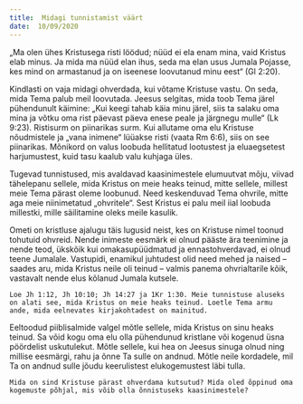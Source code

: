 ```yaml
---
title:  Midagi tunnistamist väärt
date:  10/09/2020
---
```


„Ma olen ühes Kristusega risti löödud; nüüd ei ela enam mina, vaid Kristus elab minus. Ja mida ma nüüd elan ihus, seda ma elan usus Jumala Pojasse, kes mind on armastanud ja on iseenese loovutanud minu eest“ (Gl 2:20).

Kindlasti on vaja midagi ohverdada, kui võtame Kristuse vastu. On seda, mida Tema palub meil loovutada. Jeesus selgitas, mida toob Tema järel pühendunult käimine: „Kui keegi tahab käia minu järel, siis ta salaku oma mina ja võtku oma rist päevast päeva enese peale ja järgnegu mulle“ (Lk 9:23). Ristisurm on piinarikas surm. Kui allutame oma elu Kristuse nõudmistele ja „vana inimene“ lüüakse risti (vaata Rm 6:6), siis on see piinarikas. Mõnikord on valus loobuda hellitatud lootustest ja eluaegsetest harjumustest, kuid tasu kaalub valu kuhjaga üles.

Tugevad tunnistused, mis avaldavad kaasinimestele elumuutvat mõju, viivad tähelepanu sellele, mida Kristus on meie heaks teinud, mitte sellele, millest meie Tema pärast oleme loobunud. Need keskenduvad Tema ohvrile, mitte aga meie niinimetatud „ohvritele“. Sest Kristus ei palu meil iial loobuda millestki, mille säilitamine oleks meile kasulik.

Ometi on kristluse ajalugu täis lugusid neist, kes on Kristuse nimel toonud tohutuid ohvreid. Nende inimeste eesmärk ei olnud pääste ära teenimine ja nende teod, ükskõik kui omakasupüüdmatud ja ennastohverdavad, ei olnud teene Jumalale. Vastupidi, enamikul juhtudest olid need mehed ja naised – saades aru, mida Kristus neile oli teinud – valmis panema ohvrialtarile kõik, vastavalt nende elus kõlanud Jumala kutsele.

`Loe Jh 1:12, Jh 10:10; Jh 14:27 ja 1Kr 1:30. Meie tunnistuse aluseks on alati see, mida Kristus on meie heaks teinud. Loetle Tema armu ande, mida eelnevates kirjakohtadest on mainitud.`

Eeltoodud piiblisalmide valgel mõtle sellele, mida Kristus on sinu heaks teinud. Sa võid kogu oma elu olla pühendunud kristlane või kogenud üsna pöördelist uskutulekut. Mõtle sellele, kui hea on Jeesus sinuga olnud ning millise eesmärgi, rahu ja õnne Ta sulle on andnud. Mõtle neile kordadele, mil Ta on andnud sulle jõudu keerulistest elukogemustest läbi tulla.

`Mida on sind Kristuse pärast ohverdama kutsutud? Mida oled õppinud oma kogemuste põhjal, mis võib olla õnnistuseks kaasinimestele?`